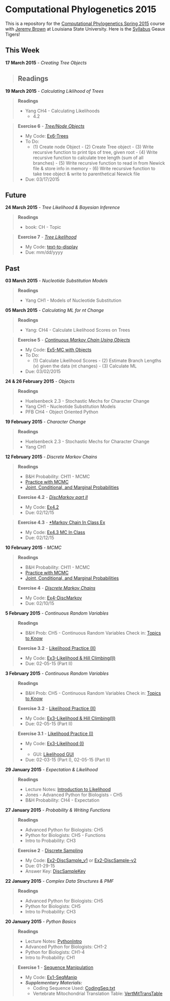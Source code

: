 Computational Phylogenetics 2015
=======

This is a repository for the [Computational Phylogenetics Spring 2015](https://github.com/jembrown/CompPhylo_Spr2015) course with [Jeremy Brown](https://github.com/jembrown) at Louisiana State University. Here is the [Syllabus](https://github.com/zachrodriguez/CompPhylo2015/blob/master/docs/Computational_Phylogenetic_2015_Syllabus.pdf) 
Geaux Tigers!

This Week
-------
**17 March 2015** - *Creating Tree Objects*
>**Readings**
> - 

**19 March 2015** - *Calculating Liklihood of Trees*
>**Readings**
> - Yang CH4 - Calculating Likelihoods
>     -    4.2

>**Exercise 6** - [*Tree/Node Objects*](https://github.com/jembrown/CompPhylo_Spr2015/blob/master/Exercises/Exercise6_NodesTrees.py)
>	-	My Code: [Ex6-Trees](https://github.com/zachrodriguez/CompPhylo2015/blob/master/Code/Ex6-Trees.py)
>   -   To Do:
>		-	(1) Create node Object
		-	(2)	Create Tree object
		-	(3)	Write recursive function to print tips of tree, given root
		-	(4) Write recursive function to calculate tree length (sum of all branches)
		-	(5) Write recursive function to read in from Newick file & store info in memory
		-	(6) Write recursive function to take tree object & write to parenthetical Newick file
>	-	Due: 03/17/2015


Future
-------

**24 March 2015** - *Tree Likelihood & Bayesian Inference* 
>**Readings**
> - book: CH - Topic

>**Exercise 7** - [*Tree Likelihood*](url)
>	-	My Code: [text-to-display](url)
>	-	Due: mm/dd/yyyy

Past
-------
**03 March 2015** - *Nucleotide Substitution Models*
>**Readings**
> - Yang CH1 - Models of Nucleotide Substitution

**05 March 2015** - *Calculating ML for nt Change* 
>**Readings**
> - Yang: CH4 - Calculate Likelihood Scores on Trees

>**Exercise 5** - [*Continuous Markov Chain Using Objects*](url)
>	-	My Code: [Ex5-MC with Objects](https://github.com/zachrodriguez/CompPhylo2015/blob/master/Code/Ex5-Object.py)
>   -   To Do:
>		-	(1) Calculate Likelihood Scores
		-	(2)	Estimate Branch Lengths (v) given the data (nt changes)
		-	(3)	Calculate ML
>	-	Due: 03/02/2015

**24 & 26 February 2015** - *Objects*
>**Readings**
> - Huelsenbeck 2.3 - Stochastic Mechs for Character Change
> - Yang CH1 - Nucleotide Substitution Models
> - PFB CH4 - Object Oriented Python

**19 February 2015** - *Character Change*
>**Readings**
> - Huelsenbeck 2.3 - Stochastic Mechs for Character Change
> - Yang CH1

**12 February 2015** - *Discrete Markov Chains* 
>**Readings**
> - B&H Probability: CH11 - MCMC
> - [Practice with MCMC](http://setosa.io/blog/2014/07/26/markov-chains/)
> - [Joint, Conditional, and Marginal Probabilities](https://github.com/jembrown/CompPhylo_Spr2015/blob/master/Resources/CondJoinProb.pdf)

>**Exercise 4.2** - [*DiscMarkov part II*](https://github.com/jembrown/CompPhylo_Spr2015/blob/master/Exercises/Exercise4_DiscreteMarkovChains.py)
>	-	My Code: [Ex4.2]()
>	-	Due: 02/12/15

>**Exercise 4.3** - [*Markov Chain In Class Ex](https://github.com/jembrown/CompPhylo_Spr2015/blob/master/Exercises/Exercise4_DiscreteMarkovChains.py)
>	-	My Code: [Ex4.3 MC In Class]()
>	-	Due: 02/12/15

**10 February 2015** - *MCMC* 
>**Readings**
> - B&H Probability: CH11 - MCMC
> - [Practice with MCMC](http://setosa.io/blog/2014/07/26/markov-chains/)
> - [Joint, Conditional, and Marginal Probabilities](https://github.com/jembrown/CompPhylo_Spr2015/blob/master/Resources/CondJoinProb.pdf)

>**Exercise 4** - [*Discrete Markov Chains*](https://github.com/jembrown/CompPhylo_Spr2015/blob/master/Exercises/Exercise4_DiscreteMarkovChains.py)
>	-	My Code: [Ex4-DiscMarkov]()
>	-	Due: 02/10/15

**5 February 2015** - *Continuous Random Variables* 
>**Readings**
> - B&H Prob: CH5 - Continuous Random Variables
>Check in: [Topics to Know](https://github.com/jembrown/CompPhylo_Spr2015/blob/master/TopicCheckIn_2.3.15.txt)

>**Exercise 3.2** - [Likelihood Practice (II)](https://github.com/zachrodriguez/CompPhylo2015/blob/master/Code/Ex3.2-Likelihood.py)
> - My Code: [Ex3-Likelihood & Hill Climbing(II)](https://github.com/zachrodriguez/CompPhylo2015/blob/master/Code/Ex3.2-Likelihood.py)
> - Due: 02-05-15 (Part II)

**3 February 2015** - *Continuous Random Variables* 
>**Readings**
> - B&H Prob: CH5 - Continuous Random Variables
>Check in: [Topics to Know](https://github.com/jembrown/CompPhylo_Spr2015/blob/master/TopicCheckIn_2.3.15.txt)

>**Exercise 3.2** - [Likelihood Practice (II)](https://github.com/zachrodriguez/CompPhylo2015/blob/master/Code/Ex3.2-Likelihood.py)
> - My Code: [Ex3-Likelihood & Hill Climbing(II)](https://github.com/zachrodriguez/CompPhylo2015/blob/master/Code/Ex3.2-Likelihood.py)
> - Due: 02-05-15 (Part II)

>**Exercise 3.1** - [Likelihood Practice (I)](https://github.com/jembrown/CompPhylo_Spr2015/blob/master/Exercises/Exercise3_Likelihood.py)
> - My Code: [Ex3-Likelihood (I)](https://github.com/zachrodriguez/CompPhylo2015/blob/master/Code/Ex3-Likelihood.py)
> -	-	GUI: [Likelihood GUI](https://github.com/zachrodriguez/CompPhylo2015/blob/master/Code/Ex3-Likelihood-gui.py)
> - Due: 02-03-15 (Part I), 02-05-15 (Part II)

**29 January 2015** - *Expectation & Likelihood*
>**Readings**
> - Lecture Notes: [Introduction to Likelihood](https://github.com/zachrodriguez/CompPhylo2015/blob/master/Notes/01-29-15_Intro_to_Likelihood.py)
> - Jones - Advanced Python for Biologists - CH5
> - B&H Probability: CH4 - Expectation

**27 January 2015** - *Probability & Writing Functions*
>**Readings**
> - Advanced Python for Biologists: CH5
> - Python for Biologists: CH5 - Functions
> - Intro to Probability: CH3

>**Exercise 2** - [Discrete Sampling](https://github.com/zachrodriguez/CompPhylo2015/blob/master/Notes/01-27-15_Discrete_Sampling.txt)
> - My Code: [Ex2-DiscSample_v1](https://github.com/zachrodriguez/CompPhylo2015/blob/master/Code/Ex2-DiscSample.py) or [Ex2-DiscSample-v2](https://github.com/zachrodriguez/CompPhylo2015/blob/master/Code/Ex2-DiscSample_v2.py)
> - Due: 01-29-15
> - Answer Key: [DiscSampleKey](https://github.com/zachrodriguez/CompPhylo2015/blob/master/Code/Ex2-DiscSampleKey.py)

**22 January 2015** - *Complex Data Structures & PMF*
>**Readings**
> - Advanced Python for Biologists: CH5
> - Python for Biologists: CH5
> - Intro to Probability: CH3

**20 January 2015** - *Python Basics*
>**Readings**
> - Lecture Notes: [PythonIntro](https://github.com/zachrodriguez/CompPhylo2015/blob/master/Notes/01-20-15_Python_Basics.py)
> - Advanced Python for Biologists: CH1-2
> - Python for Biologists: CH1-4
> - Intro to Probability: CH1

>**Exercise 1** - [Sequence Manipulation](https://github.com/zachrodriguez/CompPhylo2015/blob/master/Notes/01-20-15_SeqManip.txt)
> - My Code: [Ex1-SeqManip](https://github.com/zachrodriguez/CompPhylo2015/blob/master/Code/Ex1-SeqManip.py)
> - ***Supplementary Materials:***
>   - Coding Sequence Used: [CodingSeq.txt](https://github.com/zachrodriguez/CompPhylo2015/blob/master/Code/CodingSeq.txt)
>   - Vertebrate Mitochondrial Translation Table: [VertMitTransTable](https://github.com/zachrodriguez/CompPhylo2015/blob/master/Code/VertMitTransTable.txt)

